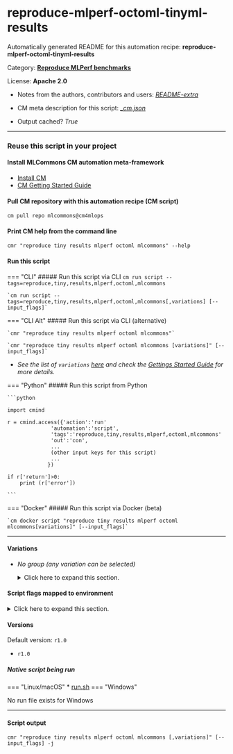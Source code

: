 # reproduce-mlperf-octoml-tinyml-results
Automatically generated README for this automation recipe: **reproduce-mlperf-octoml-tinyml-results**

Category: **[Reproduce MLPerf benchmarks](..)**

License: **Apache 2.0**

* Notes from the authors, contributors and users: [*README-extra*](https://github.com/mlcommons/cm4mlops/tree/main/script/reproduce-mlperf-octoml-tinyml-results/README-extra.md)

* CM meta description for this script: *[_cm.json](https://github.com/mlcommons/cm4mlops/tree/main/script/reproduce-mlperf-octoml-tinyml-results/_cm.json)*
* Output cached? *True*

---
### Reuse this script in your project

#### Install MLCommons CM automation meta-framework

* [Install CM](https://docs.mlcommons.org/ck/install)
* [CM Getting Started Guide](https://docs.mlcommons.org/ck/getting-started/)

#### Pull CM repository with this automation recipe (CM script)

```cm pull repo mlcommons@cm4mlops```

#### Print CM help from the command line

````cmr "reproduce tiny results mlperf octoml mlcommons" --help````

#### Run this script

=== "CLI"
    ##### Run this script via CLI
    `cm run script --tags=reproduce,tiny,results,mlperf,octoml,mlcommons`

    `cm run script --tags=reproduce,tiny,results,mlperf,octoml,mlcommons[,variations] [--input_flags]`

=== "CLI Alt"
    ##### Run this script via CLI (alternative)

    `cmr "reproduce tiny results mlperf octoml mlcommons"`

    `cmr "reproduce tiny results mlperf octoml mlcommons [variations]" [--input_flags]`


* *See the list of `variations` [here](#variations) and check the [Gettings Started Guide](https://github.com/mlcommons/ck/blob/dev/docs/getting-started.md) for more details.*

=== "Python"
    ##### Run this script from Python


    ```python

    import cmind

    r = cmind.access({'action':'run'
                  'automation':'script',
                  'tags':'reproduce,tiny,results,mlperf,octoml,mlcommons'
                  'out':'con',
                  ...
                  (other input keys for this script)
                  ...
                 })

    if r['return']>0:
        print (r['error'])

    ```


=== "Docker"
    ##### Run this script via Docker (beta)

    `cm docker script "reproduce tiny results mlperf octoml mlcommons[variations]" [--input_flags]`

___


#### Variations

  * *No group (any variation can be selected)*
    <details>
    <summary>Click here to expand this section.</summary>

    * `_NRF`
      - Environment variables:
        - *CM_TINY_BOARD*: `NRF5340DK`
      - Workflow:
    * `_NUCLEO`
      - Environment variables:
        - *CM_TINY_BOARD*: `NUCLEO_L4R5ZI`
      - Workflow:
    * `_ad`
      - Environment variables:
        - *CM_TINY_MODEL*: `ad`
      - Workflow:
    * `_cmsis_nn`
      - Environment variables:
        - *CM_MICROTVM_VARIANT*: `microtvm_cmsis_nn`
      - Workflow:
    * `_ic`
      - Environment variables:
        - *CM_TINY_MODEL*: `ic`
      - Workflow:
    * `_kws`
      - Environment variables:
        - *CM_TINY_MODEL*: `kws`
      - Workflow:
    * `_native`
      - Environment variables:
        - *CM_MICROTVM_VARIANT*: `microtvm_native`
      - Workflow:
    * `_vww`
      - Environment variables:
        - *CM_TINY_MODEL*: `vww`
      - Workflow:

    </details>


#### Script flags mapped to environment
<details>
<summary>Click here to expand this section.</summary>

* `--flash=value`  &rarr;  `CM_FLASH_BOARD=value`
* `--recreate_binary=value`  &rarr;  `CM_RECREATE_BINARY=value`

**Above CLI flags can be used in the Python CM API as follows:**

```python
r=cm.access({... , "flash":...}
```

</details>

#### Versions
Default version: `r1.0`

* `r1.0`

##### Native script being run
=== "Linux/macOS"
     * [run.sh](https://github.com/mlcommons/cm4mlops/tree/main/script/reproduce-mlperf-octoml-tinyml-results/run.sh)
=== "Windows"

No run file exists for Windows
___
#### Script output
`cmr "reproduce tiny results mlperf octoml mlcommons [,variations]" [--input_flags] -j`